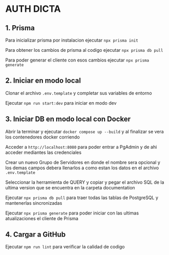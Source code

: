 # AUTH DICTA

## 1. Prisma
Para inicializar prisma por instalacion ejecutar `npx prisma init`

Para obtener los cambios de prisma al codigo ejecutar `npx prisma db pull`

Para poder generar el cliente con esos cambios ejecutar `npx prisma generate`

## 2. Iniciar en modo local

Clonar el archivo `.env.template` y completar sus variables de entorno

Ejecutar `npm run start:dev` para iniciar en modo dev


## 3. Iniciar DB en modo local con Docker

Abrir la terminar y ejecutar `docker compose up --build` y al finalizar se vera los contenedores docker corriendo

Acceder a `http://localhost:8080` para poder entrar a PgAdmin y de ahi acceder mediantes las credenciales

Crear un nuevo Grupo de Servidores en donde el nombre sera opcional y los demas campos debera llenarlos a como estan los datos en el archivo `.env.template`

Seleccionar la herramienta de QUERY y copiar y pegar el archivo SQL de la ultima version que se encuentra en la carpeta documentation

Ejecutar `npx prisma db pull` para traer todas las tablas de PostgreSQL y mantenerlas sincronizadas

Ejecutar `npx prisma generate` para poder iniciar con las ultimas atualizaciones el cliente de Prisma



## 4. Cargar a GitHub

Ejecutar `npm run lint` para verificar la calidad de codigo
